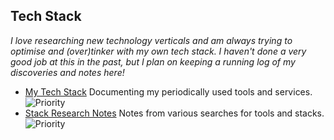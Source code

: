 ## Tech Stack

*I love researching new technology verticals and am always trying to optimise and (over)tinker with my own tech stack. I haven't done a very good job at this in the past, but I plan on keeping a running log of my discoveries and notes here!*

- [My Tech Stack](https://github.com/danielrosehill/My_Tech_Stack) Documenting my periodically used tools and services.  ![Priority](https://img.shields.io/badge/Priority-green?style=flat&logoColor=white)
- [Stack Research Notes](https://github.com/danielrosehill/Stack-Research-Notes) Notes from various searches for tools and stacks. ![Priority](https://img.shields.io/badge/Priority-green?style=flat&logoColor=white)